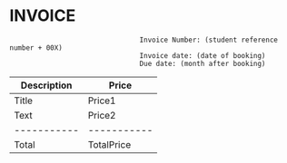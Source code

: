 # INVOICE

                                    Invoice Number: (student reference number + 00X)
                                    Invoice date: (date of booking)
                                    Due date: (month after booking)

| Description | Price |
| ----------- | ----------- |
| Title | Price1 |
| Text | Price2 |
| ----------- | ----------- |
| Total | TotalPrice |

